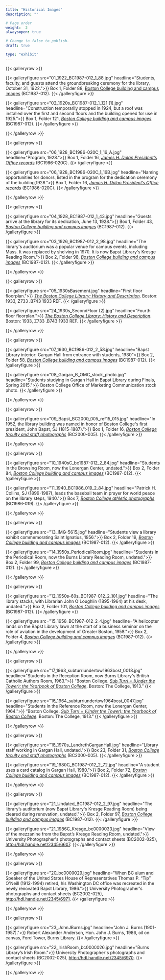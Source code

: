 ```yaml
---
title: "Historical Images"
description: ""

# Page order
weight:  2
alwaysopen: true

# Change to false to publish.
draft: true

type: "exhibit"
---
```


{{< galleryrow >}}

{{< galleryfigure src="01_1922_BC1987-012_1_88.jpg"
           headline="Students, faculty, and guests attend the groundbreaking ceremony for the library, October 31, 1922.">}} Box 1, Folder 88, [Boston College building and campus images](https://bc-primo.hosted.exlibrisgroup.com/permalink/f/l6ucgu/ALMA-BC21428864290001021) (BC1987-012).
{{< /galleryfigure >}}

{{< galleryfigure src="02_1920s_BC1987-012_1_121 (1).jpg"
           headline="Construction temporarily stopped in 1924, but a roof was installed over the first and second floors and the building opened for use in 1925.">}} Box 1, Folder 121, *[Boston College building and campus images](https://bc-primo.hosted.exlibrisgroup.com/permalink/f/l6ucgu/ALMA-BC21428864290001021)* (BC1987-012).
{{< /galleryfigure >}}

{{< /galleryrow >}}

{{< galleryrow >}}

{{< galleryfigure src="06_1928_BC1986-020C_1_16_A.jpg"
           headline="Program, 1928.">}} Box 1, Folder 16, *[James H. Dolan President’s Office records](https://bc-primo.hosted.exlibrisgroup.com/permalink/f/l6ucgu/ALMA-BC21331160510001021)* (BC1986-020C).
{{< /galleryfigure >}}

{{< galleryfigure src="06_1928_BC1986-020C_1_16B.jpg"
           headline="Naming opportunities for donors, listed in the program for the dedication ceremony of the building,1928.">}} Box 1, Folder 16, *[James H. Dolan President’s Office records](https://bc-primo.hosted.exlibrisgroup.com/permalink/f/l6ucgu/ALMA-BC21331160510001021)* (BC1986-020C).
{{< /galleryfigure >}}

{{< /galleryrow >}}

{{< galleryrow >}}

{{< galleryfigure src="04_1928_BC1987-012_1_43.jpg"
           headline="Guests arrive at the library for its dedication, June 13, 1928.">}} Box 1, Folder 43, *[Boston College building and campus images](https://bc-primo.hosted.exlibrisgroup.com/permalink/f/l6ucgu/ALMA-BC21428864290001021)* (BC1987-012).
{{< /galleryfigure >}}

{{< galleryfigure src="03_1926_BC1987-012_2_98.jpg"
           headline="The library's auditorium was a popular venue for campus events, including Mass. It was replaced by shelving in 1970. It is now Bapst Library's Kresge Reading Room.">}} Box 2, Folder 98, *[Boston College building and campus images](https://bc-primo.hosted.exlibrisgroup.com/permalink/f/l6ucgu/ALMA-BC21428864290001021)* (BC1987-012).
{{< /galleryfigure >}}

{{< /galleryrow >}}

{{< galleryrow >}}

{{< galleryfigure src="05_1930sBasement.jpg"
           headline="First floor floorplan.">}} *[The Boston College Library: History and Description](https://bc-primo.hosted.exlibrisgroup.com/permalink/f/l6ucgu/ALMA-BC21341858200001021)*. Boston: 1933, Z733 .B743 1933 REF.
{{< /galleryfigure >}}

{{< galleryfigure src="24_1930s_SecondFloor (2).jpg"
           headline="Fourth floor floorplan.">}} *[The Boston College Library: History and Description](https://bc-primo.hosted.exlibrisgroup.com/permalink/f/l6ucgu/ALMA-BC21341858200001021)*. Boston: 1933, Z733 .B743 1933 REF.
{{< /galleryfigure >}}

{{< /galleryrow >}}

{{< galleryrow >}}

{{< galleryfigure src="07_1930_BC1986-012_2_58.jpg"
           headline="Bapst Library interior: Gargan Hall from entrance with students, 1930">}} Box 2, Folder 58, *[Boston College building and campus images](https://bc-primo.hosted.exlibrisgroup.com/permalink/f/l6ucgu/ALMA-BC21428864290001021)* (BC1987-012).
{{< /galleryfigure >}}

{{< galleryfigure src="08_Gargan_B_OMC_stock_photo.jpg"
           headline="Students studying in Gargan Hall in Bapst Library during Finals, Spring 2015.">}} Boston College Office of Marketing Communication stock photo.
{{< /galleryfigure >}}

{{< /galleryrow >}}

{{< galleryrow >}}

{{< galleryfigure src="09_Bapst_BC2000_005_ref15_015.jpg"
           headline="In 1952, the library building was named in honor of Boston College's first president, John Bapst, SJ (1815-1887).">}} Box 1, Folder 16, *[Boston College faculty and staff photographs](https://bc-primo.hosted.exlibrisgroup.com/permalink/f/l6ucgu/ALMA-BC21427406550001021)* (BC2000-005).
{{< /galleryfigure >}}

{{< /galleryrow >}}

{{< galleryrow >}}

{{< galleryfigure src="10_1940sC_bc1987-012_2_84.jpg"
           headline="Students in the Browsing Room, now the Lonergan Center, undated.">}} Box 2, Folder 84, *[Boston College building and campus images](https://bc-primo.hosted.exlibrisgroup.com/permalink/f/l6ucgu/ALMA-BC21428864290001021)* (BC1987-012).
{{< /galleryfigure >}}

{{< galleryfigure src="11_1940_BC1986_019_2_84.jpg"
           headline="Patrick H. Collins, SJ (1899-1987), leads the baseball team in prayer for world peace on the library steps, 1940.">}} Box 7, *[Boston College athletic photographs](https://bc-primo.hosted.exlibrisgroup.com/permalink/f/l6ucgu/ALMA-BC21424921630001021)* (BC1986-019).
{{< /galleryfigure >}}

{{< /galleryrow >}}

{{< galleryrow >}}

{{< galleryfigure src="13_IMG-5615.jpg"
           headline="Students view a library exhibit commemorating Saint Ignatius, 1956.">}} Box 2, Folder 19, *[Boston College building and campus images](https://bc-primo.hosted.exlibrisgroup.com/permalink/f/l6ucgu/ALMA-BC21428864290001021)* (BC1987-012).
{{< /galleryfigure >}}

{{< galleryfigure src="14_1950s_PeriodicalRoom.jpg"
           headline="Students in the Periodical Room, now the Burns Library Reading Room, undated.">}} Box 2, Folder 99, *[Boston College building and campus images](https://bc-primo.hosted.exlibrisgroup.com/permalink/f/l6ucgu/ALMA-BC21428864290001021)* (BC1987-012).
{{< /galleryfigure >}}

{{< /galleryrow >}}

{{< galleryrow >}}

{{< galleryfigure src="12_1950s-60s_BC1987-012_2_101.jpg"
           headline="The library stacks, with Librarian John O'Loughlin (1895-1964) at his desk, undated.">}} Box 2, Folder 101, *[Boston College building and campus images](https://bc-primo.hosted.exlibrisgroup.com/permalink/f/l6ucgu/ALMA-BC21428864290001021)* (BC1987-012).
{{< /galleryfigure >}}

{{< galleryfigure src="15_1958_BC1987-012_2_4.jpg"
           headline="A helicopter lands on the Bapst Library lawn at the start of a business seminar on the role of aviation in the development of Greater Boston, 1958.">}} Box 2, Folder 4, *[Boston College building and campus images](https://bc-primo.hosted.exlibrisgroup.com/permalink/f/l6ucgu/ALMA-BC21428864290001021)* (BC1987-012).
{{< /galleryfigure >}}

{{< /galleryrow >}}

{{< galleryrow >}}

{{< galleryfigure src="17_1963_subturriundertow1963bost_0018.jpg"
           headline="Students in the Reception Room, now Burns Library's British Catholic Authors Room, 1963.">}} “Boston College. *[Sub Turri = (Under the Tower): the Yearbook of Boston College](https://bc-primo.hosted.exlibrisgroup.com/permalink/f/l6ucgu/ALMA-BC21387089960001021)*. Boston: The College, 1913.”
{{< /galleryfigure >}}

{{< galleryfigure src="16_1964_subturriundertow1964bost_0047.jpg"
           headline="Students in the Reference Room, now the Lonergan Center, 1964.">}} “Boston College. *[Sub Turri = (Under the Tower): the Yearbook of Boston College](https://bc-primo.hosted.exlibrisgroup.com/permalink/f/l6ucgu/ALMA-BC21387089960001021)*. Boston: The College, 1913.”
{{< /galleryfigure >}}

{{< /galleryrow >}}

{{< galleryrow >}}

{{< galleryfigure src="18_1970s_LandrethGarganHall.jpg"
           headline="Library staff working  in Gargan Hall, undated.">}} Box 23, Folder 31, *[Boston College faculty and staff photographs](https://bc-primo.hosted.exlibrisgroup.com/permalink/f/l6ucgu/ALMA-BC21427406550001021)* (BC2000-005).
{{< /galleryfigure >}}

{{< galleryfigure src="19_1980C_BC1987-012_2_72.jpg"
           headline="A student uses a card catalog in Gargan Hall, 1980.">}} Box 2, Folder 72, *[Boston College building and campus images](https://bc-primo.hosted.exlibrisgroup.com/permalink/f/l6ucgu/ALMA-BC21428864290001021)* (BC1987-012).
{{< /galleryfigure >}}

{{< /galleryrow >}}

{{< galleryrow >}}

{{< galleryfigure src="21_Undated_BC1987-012_2_97.jpg"
           headline="The library’s auditorium (now Bapst Library's Kresge Reading Room) being cleared during renovation, undated.">}} Box 2, Folder 97, *[Boston College building and campus images](https://bc-primo.hosted.exlibrisgroup.com/permalink/f/l6ucgu/ALMA-BC21428864290001021)* (BC1987-012).
{{< /galleryfigure >}}

{{< galleryfigure src="21_1986C_Kresge_bc0000033.jpg"
           headline="View of the mezzanine from the Bapst’s Kresge Reading Room, undated.">}} University Photographer's photographs and contact sheets (BC2002-025), http://hdl.handle.net/2345/6607.
{{< /galleryfigure >}}

{{< /galleryrow >}}

{{< galleryrow >}}

{{< galleryfigure src="20_bc0000029.jpg"
           headline="When BC alum and Speaker of the United States House of Representatives Thomas P. “Tip” O'Neill (1912-1994) retired, his Washington DC office was recreated in the newly renovated Bapst Library, 1986.">}} University Photographer's photographs and contact sheets (BC2002-025), http://hdl.handle.net/2345/6971.
{{< /galleryfigure >}}


{{< /galleryrow >}}

{{< galleryrow >}}

{{< galleryfigure src="23_JohnJBurns.jpg"
           headline="John J. Burns (1901-1957).">}} Robert Alexander Anderson, Hon. John J. Burns, 1986, oil on canvas, Ford Tower, Burns Library.
{{< /galleryfigure >}}

{{< galleryfigure src="22_IrishRoom_bc0000026.jpg"
           headline="Burns Library’s Irish Room.">}} University Photographer's photographs and contact sheets (BC2002-025), http://hdl.handle.net/2345/6970.
{{< /galleryfigure >}}

{{< /galleryrow >}}

